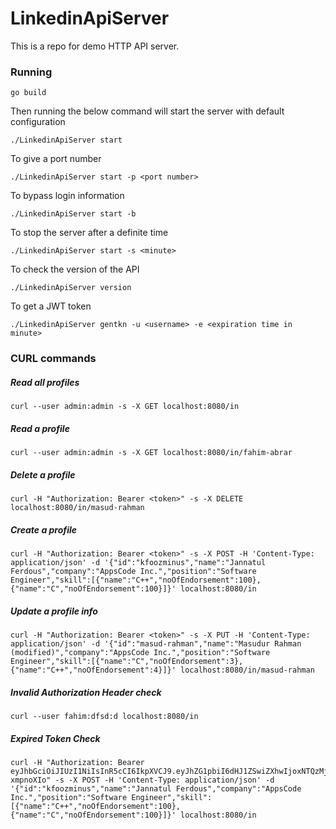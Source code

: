 # LinkedinApiServer
This is a repo for demo HTTP API server.

### Running
```
go build
```

Then running the below command will start the server with default configuration

```
./LinkedinApiServer start
```
To give a port number
```
./LinkedinApiServer start -p <port number>
```
To bypass login information
```
./LinkedinApiServer start -b
```
To stop the server after a definite time
``` 
./LinkedinApiServer start -s <minute>
```
To check the version of the API
```
./LinkedinApiServer version
```
To get a JWT token
```
./LinkedinApiServer gentkn -u <username> -e <expiration time in minute>
```

### CURL commands

##### Read all profiles
```
curl --user admin:admin -s -X GET localhost:8080/in
```
##### Read a profile
```
curl --user admin:admin -s -X GET localhost:8080/in/fahim-abrar
```
##### Delete a profile
```
curl -H "Authorization: Bearer <token>" -s -X DELETE localhost:8080/in/masud-rahman
```
##### Create a profile
```
curl -H "Authorization: Bearer <token>" -s -X POST -H 'Content-Type: application/json' -d '{"id":"kfoozminus","name":"Jannatul Ferdous","company":"AppsCode Inc.","position":"Software Engineer","skill":[{"name":"C++","noOfEndorsement":100},{"name":"C","noOfEndorsement":100}]}' localhost:8080/in
```
##### Update a profile info
```
curl -H "Authorization: Bearer <token>" -s -X PUT -H 'Content-Type: application/json' -d '{"id":"masud-rahman","name":"Masudur Rahman (modified)","company":"AppsCode Inc.","position":"Software Engineer","skill":[{"name":"C","noOfEndorsement":3},{"name":"C++","noOfEndorsement":4}]}' localhost:8080/in/masud-rahman
```
##### Invalid Authorization Header check
```
curl --user fahim:dfsd:d localhost:8080/in
```
##### Expired Token Check
```
curl -H "Authorization: Bearer eyJhbGciOiJIUzI1NiIsInR5cCI6IkpXVCJ9.eyJhZG1pbiI6dHJ1ZSwiZXhwIjoxNTQzMjU5OTQ2LCJ1c2VyIjoiZmFoaW0ifQ.qRTYLq4en4MMRZdNs3XjhOAOHSrkt_UqZM-xmpnoXIo" -s -X POST -H 'Content-Type: application/json' -d '{"id":"kfoozminus","name":"Jannatul Ferdous","company":"AppsCode Inc.","position":"Software Engineer","skill":[{"name":"C++","noOfEndorsement":100},{"name":"C","noOfEndorsement":100}]}' localhost:8080/in
```

